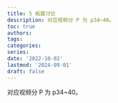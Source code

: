 ```yaml
---
title: 5 拓展讨论
description: 对应视频分 P 为 p34~40。
toc: true
authors:
tags:
categories:
series:
date: '2022-10-02'
lastmod: '2024-09-01'
draft: false
---
```


对应视频分 P 为 p34~40。
